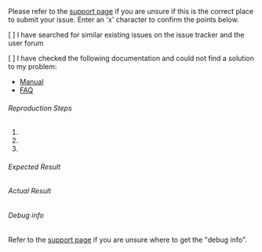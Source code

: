 Please refer to the [support page](https://ankidroid.org/docs/help.html) if you are unsure if this is the correct place to submit your issue. Enter an 'x' character to confirm the points below.
    
[ ] I have searched for similar existing issues on the issue tracker and the user forum
    
[ ] I have checked the following documentation and could not find a solution to my problem:
 * [Manual](https://ankidroid.org/docs/manual.html)
 * [FAQ](https://github.com/ankidroid/Anki-Android/wiki/FAQ)


###### Reproduction Steps

1. 
2. 
3. 

###### Expected Result



###### Actual Result



###### Debug info
Refer to the [support page](https://ankidroid.org/docs/help.html) if you are unsure where to get the "debug info".


